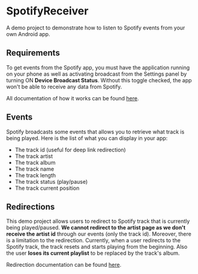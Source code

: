 # SpotifyReceiver
A demo project to demonstrate how to listen to Spotify events from your own Android app.

## Requirements
To get events from the Spotify app, you must have the application running on your phone as well as activating broadcast from the Settings panel by turning ON **Device Broadcast Status**. Without this toggle checked, the app won't be able to receive any data from Spotify. 

All documentation of how it works can be found [here](https://developer.spotify.com/technologies/spotify-android-sdk/android-media-notifications/).

## Events
Spotify broadcasts some events that allows you to retrieve what track is being played. Here is the list of what you can display in your app:

* The track id (useful for deep link redirection)
* The track artist
* The track album
* The track name
* The track length
* The track status (play/pause)
* The track current position

## Redirections
This demo project allows users to redirect to Spotify track that is currently being played/paused. **We cannot redirect to the artist page as we don't receive the artist id** through our events (only the track id). Moreover, there is a limitation to the redirection. Currently, when a user redirects to the Spotify track, the track resets and starts playing from the beginning. Also the user **loses its current playlist** to be replaced by the track's album.

Redirection documentation can be found [here](https://support.spotify.com/us/using_spotify/share_music/why-do-you-have-two-different-link-formats/).
